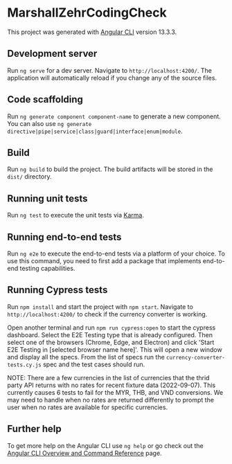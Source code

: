 # MarshallZehrCodingCheck

This project was generated with [Angular CLI](https://github.com/angular/angular-cli) version 13.3.3.

## Development server

Run `ng serve` for a dev server. Navigate to `http://localhost:4200/`. The application will automatically reload if you change any of the source files.

## Code scaffolding

Run `ng generate component component-name` to generate a new component. You can also use `ng generate directive|pipe|service|class|guard|interface|enum|module`.

## Build

Run `ng build` to build the project. The build artifacts will be stored in the `dist/` directory.

## Running unit tests

Run `ng test` to execute the unit tests via [Karma](https://karma-runner.github.io).

## Running end-to-end tests

Run `ng e2e` to execute the end-to-end tests via a platform of your choice. To use this command, you need to first add a package that implements end-to-end testing capabilities.

## Running Cypress tests

Run `npm install` and start the project with `npm start`. Navigate to `http://localhost:4200/` to check if the currency converter is working.

Open another terminal and run `npm run cypress:open` to start the cypress dashboard. Select the E2E Testing type that is already configured. Then select one of the browsers (Chrome, Edge, and Electron) and click 'Start E2E Testing in [selected browser name here]'. This will open a new window and display all the specs. From the list of specs run the `currency-converter-tests.cy.js` spec and the test cases should run.

NOTE: There are a few currencies in the list of currencies that the thrid party API returns with no rates for recent fixture data (2022-09-07). This currently causes 6 tests to fail for the MYR, THB, and VND conversions. We may need to handle when no rates are returned differently to prompt the user when no rates are available for specific currencies.

## Further help

To get more help on the Angular CLI use `ng help` or go check out the [Angular CLI Overview and Command Reference](https://angular.io/cli) page.
